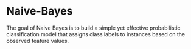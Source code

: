 # Naive-Bayes
The goal of Naive Bayes is to build a simple yet effective probabilistic classification model that assigns class labels to instances based on the observed feature values.
